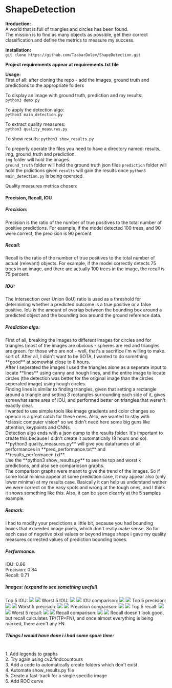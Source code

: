 # ShapeDetection

**Itroduction:** <br>
A world that is full of triangles and circles has been found. <br>
The mission is to find as many objects as possible, get their correct classification and define the metrics to measure my success.

**Installation:**<br>
`git clone https://github.com/TzabarDolev/ShapeDetection.git`

**Project requirements appear at requirements.txt file**

**Usage:**<br>
First of all: after cloning the repo - add the images, ground truth and predictions to the appropriate folders<br>

To display an image with ground truth, prediction and my results:<br>
`python3 demo.py`

To apply the detection algo:<br>
`python3 main_detection.py`

To extract quality measures:<br>
`python3 quality_measures.py`

To show results:
`python3 show_results.py`

To preperly operate the files you need to have a directory named: results, img, ground_truth and prediction.<br>
`img` folder will hold the images.<br>
`ground_truth` folder will hold the ground truth json files
`prediction` folder will hold the prdictions given
`results` will gain the results once `python3 main_detection.py` is being operated.

Quality measures metrics chosen:<br>
<h4>Precision, Recall, IOU</h4>
<h5>Precision: </h5>Precision is the ratio of the number of true positives to the total number of positive predictions. For example, if the model detected 100 trees, and 90 were correct, the precision is 90 percent.<br>
<h5>Recall: </h5>Recall is the ratio of the number of true positives to the total number of actual (relevant) objects. For example, if the model correctly detects 75 trees in an image, and there are actually 100 trees in the image, the recall is 75 percent.<br>
<h5>IOU: </h5>The Intersection over Union (IoU) ratio is used as a threshold for determining whether a predicted outcome is a true positive or a false positive. IoU is the amount of overlap between the bounding box around a predicted object and the bounding box around the ground reference data.<br>

<h5>Prediction algo: </h5>
First of all, breaking the images to different images for circles and for triangles (most of the images are obvious - spheres are red and triangles are green. for those who are not - well, that's a sacrifice i'm willing to make. sort of. After all, I didn't want to be SOTA, I wanted to do something **good** at somewhat close to 8 hours.<br>
After I seperated the images I used the triangles alone as a seperate input to locate **lines** using canny and hough lines, and the entire image to locate circles (the detection was better for the original image than the circles seperated image) using hough circles.<br>
Finding lines is similar to finding triangles, given that setting a rectangle around a triangle and setting 3 rectangles surrounding each side of it, gives somewhat same area of IOU, and performed better on triangles that weren't exactly clear.<br>
I wanted to use simple tools like image gradients and color changes so opencv is a great catch for these ones. Also, we wanted to stay with *classic computer vision* so we didn't need here some big guns like attention, keypoints and CNNs.<br>
Detection algo ends with a json dump to the results folder. It's important to create this because I didn't create it automatically (8 hours and so).
**python3 quality_measures.py** will give you dataframes of all performances in **pred_performance.txt** and **results_performacen.txt**.<br>
Use the **python3 show_results.py** to see the top and worst k predictions, and also see comparioson graphs. <br>
The comparison graphs were meant to give the trend of the images. So if some local minima appear at some prediction case, it may appear also (only lower minima) at my results case. Basically it can help us understand wether we were correct on the easy spots and wrong at the tough ones, and I think it shows something like this. Also, it can be seen clearrly at the 5 samples example.<br>

<h5>Remark:</h5>
I had to modify your predictions a little bit, because you had bounding boxes that exceeded image pixels, which don't really make sense. So for each case of negetive pixel values or beyond image shape i gave my quality measures corrected values of prediction bounding boxes.<br>

<h5>Performance:</h5>
IOU: 0.66<br>
Precision: 0.84<br>
Recall: 0.71<br>


<h5>Images: (expand to see something useful)</h5>
Top 5 IOU:
<img src="assets/IOU_top_k_GT.jpg"> 
<img src="assets/IOU_top_k.jpg"> 
Worst 5 IOU:
<img src="assets/IOU_worst_k_GT.jpg"> 
<img src="assets/IOU_worst_k.jpg"> 
IOU comparison:
<img src="assets/IOU_comparison_example.jpg">
<img src="assets/IOU_comparison.jpg">
Top 5 precision:
<img src="assets/precision_top_k_GT.jpg"> 
<img src="assets/precision_top_k.jpg"> 
Worst 5 precision:
<img src="assets/precision_worst_k_GT.jpg"> 
<img src="assets/precision_worst_k.jpg"> 
Precision comparison:
<img src="assets/precision_comparison_example.jpg">
<img src="assets/precision_comparison.jpg">
Top 5 recall:
<img src="assets/recall_top_k_GT.jpg">
<img src="assets/recall_top_k.jpg">
Worst 5 recall:
<img src="assets/recall_worst_k_GT.jpg"> 
<img src="assets/recall_worst_k.jpg"> 
Recall comparison:
<img src="assets/recall_comparison_example.jpg">
<img src="assets/recall_comparison.jpg">
Recall doesn't look good, but recall calculates TP/(TP+FN), and once almost everything is being marked, there aren't any FN.



<h5>Things I would have done i i had some spare time:</h5><br>
1. Add legends to graphs<br>
2. Try again using cv2.findcountours<br>
3. Add a code to automatically create folders which don't exist<br>
4. Automate show_results.py file<br>
5. Create a fast-track for a single specific image<br>
6. Add ROC curve
